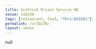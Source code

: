 ```yaml
---
title: Scottish Prison Service HQ
venue: v18230
tags: [restaurant, food, "fhrs:663561"]
permalink: /v/18230/
layout: venue
---
```

null